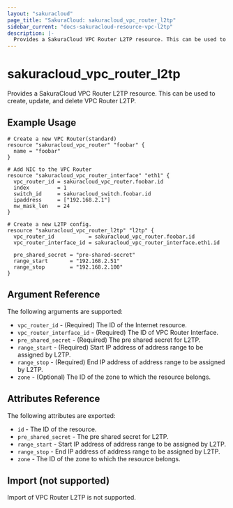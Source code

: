 ```yaml
---
layout: "sakuracloud"
page_title: "SakuraCloud: sakuracloud_vpc_router_l2tp"
sidebar_current: "docs-sakuracloud-resource-vpc-l2tp"
description: |-
  Provides a SakuraCloud VPC Router L2TP resource. This can be used to create, update, and delete VPC Router L2TP.
---
```


# sakuracloud\_vpc\_router\_l2tp

Provides a SakuraCloud VPC Router L2TP resource. This can be used to create, update, and delete VPC Router L2TP.

## Example Usage

```hcl
# Create a new VPC Router(standard)
resource "sakuracloud_vpc_router" "foobar" {
  name = "foobar"
}

# Add NIC to the VPC Router
resource "sakuracloud_vpc_router_interface" "eth1" {
  vpc_router_id = sakuracloud_vpc_router.foobar.id
  index         = 1
  switch_id     = sakuracloud_switch.foobar.id
  ipaddress     = ["192.168.2.1"]
  nw_mask_len   = 24
}

# Create a new L2TP config.
resource "sakuracloud_vpc_router_l2tp" "l2tp" {
  vpc_router_id           = sakuracloud_vpc_router.foobar.id
  vpc_router_interface_id = sakuracloud_vpc_router_interface.eth1.id

  pre_shared_secret = "pre-shared-secret"
  range_start       = "192.168.2.51"
  range_stop        = "192.168.2.100"
}
```

## Argument Reference

The following arguments are supported:

* `vpc_router_id` - (Required) The ID of the Internet resource.
* `vpc_router_interface_id` - (Required) The ID of VPC Router Interface.
* `pre_shared_secret` - (Required) The pre shared secret for L2TP.
* `range_start` - (Required) Start IP address of address range to be assigned by L2TP.
* `range_stop` - (Required) End IP address of address range to be assigned by L2TP.
* `zone` - (Optional) The ID of the zone to which the resource belongs.

## Attributes Reference

The following attributes are exported:

* `id` - The ID of the resource.
* `pre_shared_secret` - The pre shared secret for L2TP.
* `range_start` - Start IP address of address range to be assigned by L2TP.
* `range_stop` - End IP address of address range to be assigned by L2TP.
* `zone` - The ID of the zone to which the resource belongs.

## Import (not supported)

Import of VPC Router L2TP is not supported.
